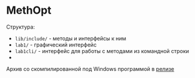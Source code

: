 # MethOpt
Структура:
- `lib/include/` - методы и интерфейсы к ним
- `lab1/` - графический интерфейс
- `lab1cli/` - интерфейс для работы с методами из командной строки
- 
Архив со скомпилированной под Windows программой в [релизе](https://github.com/iliayar/MethOpt/releases/tag/1.0.0)
